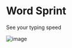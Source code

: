 # Word Sprint
See your typing speed

![image](https://github.com/user-attachments/assets/ec49fb2b-ddef-410e-8da9-017ae49b461b)
